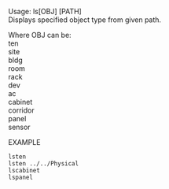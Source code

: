 Usage: ls[OBJ] [PATH]   
Displays specified object type from given path.

Where OBJ can be:   
ten   
site   
bldg   
room   
rack   
dev   
ac   
cabinet   
corridor   
panel   
sensor       

EXAMPLE   

    lsten   
    lsten ../../Physical
    lscabinet
    lspanel